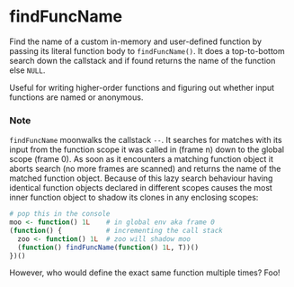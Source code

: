 # findFuncName

Find the name of a custom in-memory and user-defined function by passing its literal function body to `findFuncName()`. It does a top-to-bottom search down the callstack and if found returns the name of the function else `NULL`.

Useful for writing higher-order functions and figuring out whether input functions are named or anonymous.

### Note

`findFuncName` moonwalks the callstack `--`. It searches for matches with its input from the function scope it was called in (frame n) down to the global scope (frame 0). As soon as it encounters a matching function object it aborts search (no more frames are scanned) and returns the name of the matched function object. Because of this lazy search behaviour having identical function objects declared in different scopes causes the most inner function object to shadow its clones in any enclosing scopes: 

```r
# pop this in the console
moo <- function() 1L    # in global env aka frame 0
(function() {           # incrementing the call stack
  zoo <- function() 1L  # zoo will shadow moo
  (function() findFuncName(function() 1L, T))()
})()
```
However, who would define the exact same function multiple times? Foo!